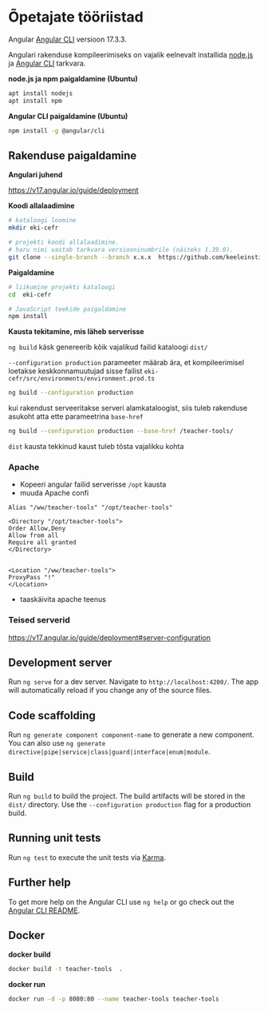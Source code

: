 # Õpetajate tööriistad

Angular [Angular CLI](https://github.com/angular/angular-cli) versioon 17.3.3.


Angulari rakenduse kompileerimiseks on vajalik eelnevalt installida [node.js](https://nodejs.org) ja [Angular CLI](https://github.com/angular/angular-cli)  tarkvara.


**node.js ja npm paigaldamine (Ubuntu)**

```bash
apt install nodejs
apt install npm
```

**Angular CLI paigaldamine (Ubuntu)**

```bash
npm install -g @angular/cli
```

## Rakenduse paigaldamine

**Angulari juhend**

https://v17.angular.io/guide/deployment


**Koodi allalaadimine**

```bash
# kataloogi loomine
mkdir eki-cefr

# projekti koodi allalaadimine. 
# haru nimi vastab tarkvara versiooninumbrile (näiteks 1.39.0).
git clone --single-branch --branch x.x.x  https://github.com/keeleinstituut/eki-cefr.git
```

**Paigaldamine**

```bash
# liikumine projekti kataloogi
cd  eki-cefr

# JavaScript teekide paigaldamine
npm install
```

**Kausta tekitamine, mis läheb serverisse**

<code>ng build</code> käsk genereerib kõik vajalikud failid kataloogi <code>dist/</code>

<code>--configuration production</code> parameeter määrab ära, et kompileerimisel loetakse keskkonnamuutujad sisse failist <code>eki-cefr/src/environments/environment.prod.ts</code> 


```bash
ng build --configuration production
```

kui rakendust serveeritakse serveri alamkataloogist, siis tuleb rakenduse asukoht atta ette parameetrina <code>base-href</code>


```bash
ng build --configuration production --base-href /teacher-tools/
```

<code>dist</code> kausta tekkinud kaust tuleb tõsta vajalikku kohta



### Apache
* Kopeeri angular failid serverisse <code>/opt</code> kausta
* muuda Apache confi

```
Alias "/ww/teacher-tools" "/opt/teacher-tools"

<Directory "/opt/teacher-tools">
Order Allow,Deny
Allow from all
Require all granted
</Directory>


<Location "/ww/teacher-tools">
ProxyPass "!"
</Location>
```

* taaskäivita apache teenus

### Teised serverid

https://v17.angular.io/guide/deployment#server-configuration


## Development server

Run `ng serve` for a dev server. Navigate to `http://localhost:4200/`. The app will automatically reload if you change any of the source files.

## Code scaffolding

Run `ng generate component component-name` to generate a new component. You can also use `ng generate directive|pipe|service|class|guard|interface|enum|module`.

## Build

Run `ng build` to build the project. The build artifacts will be stored in the `dist/` directory. Use the `--configuration production` flag for a production build.

## Running unit tests

Run `ng test` to execute the unit tests via [Karma](https://karma-runner.github.io).


## Further help

To get more help on the Angular CLI use `ng help` or go check out the [Angular CLI README](https://github.com/angular/angular-cli/blob/master/README.md).


## Docker

**docker build**

```bash
docker build -t teacher-tools  .
```

**docker run**
```bash
docker run -d -p 8080:80 --name teacher-tools teacher-tools
```



